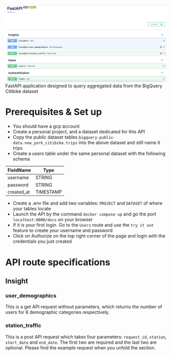 ![INTERFACE](https://github.com/dragonlee97/citibike_api/blob/main/interface.png?raw=true)
FastAPI application designed to query aggregated data from the BigQuery Citibike dataset

<be>

# Prerequisites & Set up
- You should have a gcp account
- Create a personal project, and a dataset dedicated for this API
- Copy the public dataset tables `bigquery-public-data.new_york_citibike.trips` into the above dataset and still name it trips
- Create a users table under the same personal dataset with the following schema
  
| FieldName | Type       |
|-----------|------------|
| username  | STRING     |
| password  | STRING     |
| created_at| TIMESTAMP  |

- Create a .env file and add two variables: `PROJECT` and `DATASET` of where your tables locate
- Launch the API by the command `docker compose up` and go the port `localhost:8000/docs` on your browser
- If it is your first login. Go to the `Users` route and use the `try it out` feature to create your username and password
- Click on Authorize on the top right corner of the page and login with the credentials you just created
  
# API route specifications
## Insight
### user_demographics
This is a get API request without parameters, which returns the number of users for 6 demographic categories respectively.

### station_traffic
This is a post API request which takes four parameters: `request_id`, `station`, `start_date` and `end_date`. The first two are required and the last two are optional. Please find the example request when you unfold the section.
